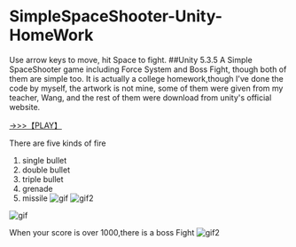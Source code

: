 # SimpleSpaceShooter-Unity-HomeWork
Use arrow keys to move, hit Space to fight.
##Unity 5.3.5
A Simple SpaceShooter game including Force System and Boss Fight, though both of them are simple too.
It is actually a college homework,though I've done the code by myself, the artwork is not mine, some of them were given from my teacher, Wang, and the rest of them were download from unity's official website.

[->>>【PLAY】](https://koukouding.github.io/SimpleSpaceShooter-Unity-HomeWork/)

There are five kinds of fire
1. single bullet
2. double bullet
3. triple bullet
4. grenade
5. missile
![gif](https://cloud.githubusercontent.com/assets/13430140/18173750/61c87cd6-709d-11e6-9eca-0c85f5fb8e71.gif)
![gif2](https://cloud.githubusercontent.com/assets/13430140/18173764/6a81ae1a-709d-11e6-9af5-3f04573e4234.gif)

![gif](https://cloud.githubusercontent.com/assets/13430140/18053004/f671ff62-6e2f-11e6-99d3-ecb7d2f06fd5.gif)



When your score is over 1000,there is a boss Fight
![gif2](https://cloud.githubusercontent.com/assets/13430140/18059669/93b101d0-6e4c-11e6-9aee-80565538f79f.gif)
